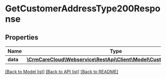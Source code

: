 # GetCustomerAddressType200Response

## Properties
Name | Type | Description | Notes
------------ | ------------- | ------------- | -------------
**data** | [**\CrmCareCloud\Webservice\RestApi\Client\Model\CustomerAddressType**](CustomerAddressType.md) |  | [optional] 

[[Back to Model list]](../../README.md#documentation-for-models) [[Back to API list]](../../README.md#documentation-for-api-endpoints) [[Back to README]](../../README.md)

